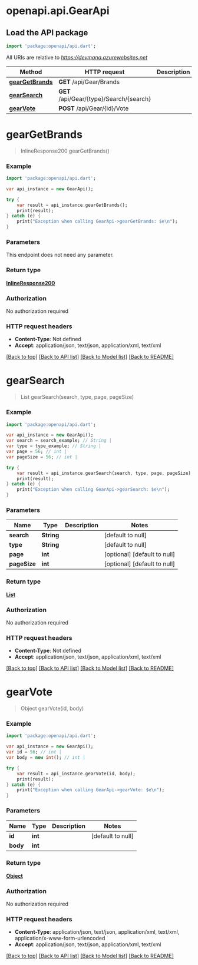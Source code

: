 # openapi.api.GearApi

## Load the API package
```dart
import 'package:openapi/api.dart';
```

All URIs are relative to *https://devmana.azurewebsites.net*

Method | HTTP request | Description
------------- | ------------- | -------------
[**gearGetBrands**](GearApi.md#gearGetBrands) | **GET** /api/Gear/Brands | 
[**gearSearch**](GearApi.md#gearSearch) | **GET** /api/Gear/{type}/Search/{search} | 
[**gearVote**](GearApi.md#gearVote) | **POST** /api/Gear/{id}/Vote | 


# **gearGetBrands**
> InlineResponse200 gearGetBrands()



### Example 
```dart
import 'package:openapi/api.dart';

var api_instance = new GearApi();

try { 
    var result = api_instance.gearGetBrands();
    print(result);
} catch (e) {
    print("Exception when calling GearApi->gearGetBrands: $e\n");
}
```

### Parameters
This endpoint does not need any parameter.

### Return type

[**InlineResponse200**](InlineResponse200.md)

### Authorization

No authorization required

### HTTP request headers

 - **Content-Type**: Not defined
 - **Accept**: application/json, text/json, application/xml, text/xml

[[Back to top]](#) [[Back to API list]](../README.md#documentation-for-api-endpoints) [[Back to Model list]](../README.md#documentation-for-models) [[Back to README]](../README.md)

# **gearSearch**
> List<GearServiceSearchPipeAccesory> gearSearch(search, type, page, pageSize)



### Example 
```dart
import 'package:openapi/api.dart';

var api_instance = new GearApi();
var search = search_example; // String | 
var type = type_example; // String | 
var page = 56; // int | 
var pageSize = 56; // int | 

try { 
    var result = api_instance.gearSearch(search, type, page, pageSize);
    print(result);
} catch (e) {
    print("Exception when calling GearApi->gearSearch: $e\n");
}
```

### Parameters

Name | Type | Description  | Notes
------------- | ------------- | ------------- | -------------
 **search** | **String**|  | [default to null]
 **type** | **String**|  | [default to null]
 **page** | **int**|  | [optional] [default to null]
 **pageSize** | **int**|  | [optional] [default to null]

### Return type

[**List<GearServiceSearchPipeAccesory>**](GearServiceSearchPipeAccesory.md)

### Authorization

No authorization required

### HTTP request headers

 - **Content-Type**: Not defined
 - **Accept**: application/json, text/json, application/xml, text/xml

[[Back to top]](#) [[Back to API list]](../README.md#documentation-for-api-endpoints) [[Back to Model list]](../README.md#documentation-for-models) [[Back to README]](../README.md)

# **gearVote**
> Object gearVote(id, body)



### Example 
```dart
import 'package:openapi/api.dart';

var api_instance = new GearApi();
var id = 56; // int | 
var body = new int(); // int | 

try { 
    var result = api_instance.gearVote(id, body);
    print(result);
} catch (e) {
    print("Exception when calling GearApi->gearVote: $e\n");
}
```

### Parameters

Name | Type | Description  | Notes
------------- | ------------- | ------------- | -------------
 **id** | **int**|  | [default to null]
 **body** | **int**|  | 

### Return type

[**Object**](Object.md)

### Authorization

No authorization required

### HTTP request headers

 - **Content-Type**: application/json, text/json, application/xml, text/xml, application/x-www-form-urlencoded
 - **Accept**: application/json, text/json, application/xml, text/xml

[[Back to top]](#) [[Back to API list]](../README.md#documentation-for-api-endpoints) [[Back to Model list]](../README.md#documentation-for-models) [[Back to README]](../README.md)


